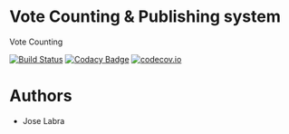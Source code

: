 # Vote Counting & Publishing system

Vote Counting

[![Build Status](https://travis-ci.org/Arquisoft/VoteCounting_3b.svg?branch=master)](https://travis-ci.org/Arquisoft/VoteCounting_3b)
[![Codacy Badge](https://api.codacy.com/project/badge/grade/cff343ee1ec94106a33cc2df1a041f0c)](https://www.codacy.com/app/jelabra/VoteCounting_3b)
[![codecov.io](https://codecov.io/github/Arquisoft/VoteCounting_3b/coverage.svg?branch=master)](https://codecov.io/github/Arquisoft/VoteCounting_3b?branch=master)


# Authors

* Jose Labra




